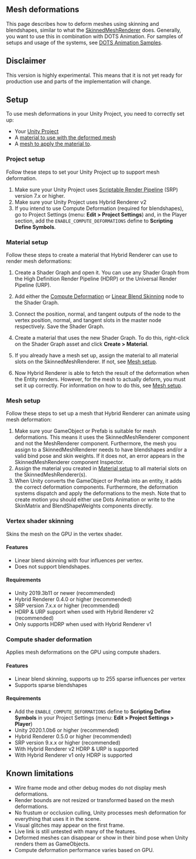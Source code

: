 ## Mesh deformations
This page describes how to deform meshes using skinning and blendshapes, similar to what the [SkinnedMeshRenderer](https://docs.unity3d.com/Manual/class-SkinnedMeshRenderer.html) does. Generally, you want to use this in combination with DOTS Animation. For samples of setups and usage of the systems, see [DOTS Animation Samples](https://github.com/Unity-Technologies/Unity.Animation/blob/master/UnityAnimationHDRPExamples/README.md). 


## Disclaimer
This version is highly experimental. This means that it is not yet ready for production use and parts of the implementation will change.
## Setup

To use mesh deformations in your Unity Project, you need to correctly set up:

- Your [Unity Project](#project-setup)
- A [material to use with the deformed mesh](#material-setup)
- A [mesh to apply the material to](#mesh-setup).

### Project setup

Follow these steps to set your Unity Project up to support mesh deformation.

1. Make sure your Unity Project uses [Scriptable Render Pipeline](https://docs.unity3d.com/Manual/ScriptableRenderPipeline.html) (SRP) version 7.x or higher.
2. Make sure your Unity Project uses Hybrid Renderer v2
3. If you intend to use Compute Deformation (required for blendshapes), go to Project Settings (menu: **Edit > Project Settings**) and, in the Player section, add the `ENABLE_COMPUTE_DEFORMATIONS` define to **Scripting Define Symbols**.

### Material setup

Follow these steps to create a material that Hybrid Renderer can use to render mesh deformations:

1. Create a Shader Graph and open it. You can use any Shader Graph from the High Definition Render Pipeline (HDRP) or the Universal Render Pipeline (URP).
2. Add either the [Compute Deformation](https://docs.unity3d.com/Packages/com.unity.shadergraph@latest?subfolder=/manual/Compute-Deformation-Node.html) or [Linear Blend Skinning](https://docs.unity3d.com/Packages/com.unity.shadergraph@latest?subfolder=/manual/Linear-Blend-Skinning-Node.html) node to the Shader Graph.
3. Connect the position, normal, and tangent outputs of the node to the vertex position, normal, and tangent slots in the master node respectively. Save the Shader Graph.

1. Create a material that uses the new Shader Graph. To do this, right-click on the Shader Graph asset and click **Create > Material**.
2. If you already have a mesh set up, assign the material to all material slots on the SkinnedMeshRenderer. If not, see [Mesh setup](#mesh-setup).
3. Now Hybrid Renderer is able to fetch the result of the deformation when the Entity renders. However, for the mesh to actually deform, you must set it up correctly. For information on how to do this, see [Mesh setup](#mesh-setup).

### Mesh setup

Follow these steps to set up a mesh that Hybrid Renderer can animate using mesh deformation:

1. Make sure your GameObject or Prefab is suitable for mesh deformations. This means it uses the SkinnedMeshRenderer component and not the MeshRenderer component. Furthermore, the mesh you assign to a SkinnedMeshRenderer needs to have blendshapes and/or a valid bind pose and skin weights. If it does not, an error appears in the SkinnedMeshRenderer component Inspector.
2. Assign the material you created in [Material setup](#material-setup) to all material slots on the SkinnedMeshRenderer(s).
3. When Unity converts the GameObject or Prefab into an entity, it adds the correct deformation components. Furthermore, the deformation systems dispatch and apply the deformations to the mesh. Note that to create motion you should either use Dots Animation or write to the SkinMatrix and BlendShapeWeights components directly.

### Vertex shader skinning
Skins the mesh on the GPU in the vertex shader. 
#### Features
- Linear blend skinning with four influences per vertex.
- Does not support blendshapes.
#### Requirements
- Unity 2019.3b11 or newer (recommended)
- Hybrid Renderer 0.4.0 or higher (recommended)
- SRP version 7.x.x or higher (recommended)
- HDRP & URP support when used with Hybrid Renderer v2 (recommended)
- Only supports HDRP when used with Hybrid Renderer v1


### Compute shader deformation
Applies mesh deformations on the GPU using compute shaders. 
#### Features
- Linear blend skinning, supports up to 255 sparse influences per vertex 
- Supports sparse blendshapes
#### Requirements
- Add the `ENABLE_COMPUTE_DEFORMATIONS` define to **Scripting Define Symbols** in your Project Settings (menu: **Edit > Project Settings > Player**)
- Unity 2020.1.0b6 or higher (recommended)
- Hybrid Renderer 0.5.0 or higher (recommended)
- SRP version 9.x.x or higher (recommended)
- With Hybrid Renderer v2 HDRP & URP is supported
- With Hybrid Renderer v1 only HDRP is supported

## Known limitations
- Wire frame mode and other debug modes do not display mesh deformations.
- Render bounds are not resized or transformed based on the mesh deformations.
- No frustum or occlusion culling, Unity processes mesh deformation for everything that uses it in the scene.
- Visual glitches may appear on the first frame.
- Live link is still untested with many of the features.
- Deformed meshes can disappear or show in their bind pose when Unity renders them as GameObjects.
- Compute deformation performance varies based on GPU.
